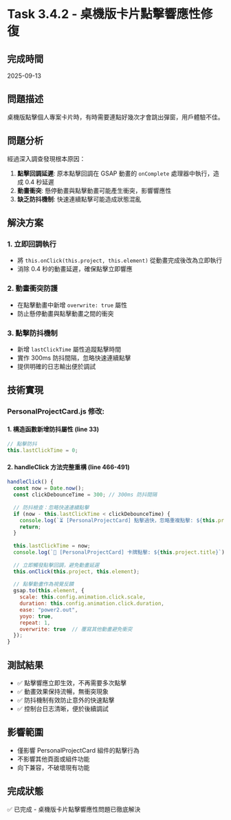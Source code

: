 # Task 3.4.2 - 桌機版卡片點擊響應性修復

## 完成時間
2025-09-13

## 問題描述
桌機版點擊個人專案卡片時，有時需要連點好幾次才會跳出彈窗，用戶體驗不佳。

## 問題分析
經過深入調查發現根本原因：
1. **點擊回調延遲**: 原本點擊回調在 GSAP 動畫的 `onComplete` 處理器中執行，造成 0.4 秒延遲
2. **動畫衝突**: 懸停動畫與點擊動畫可能產生衝突，影響響應性
3. **缺乏防抖機制**: 快速連續點擊可能造成狀態混亂

## 解決方案

### 1. 立即回調執行
- 將 `this.onClick(this.project, this.element)` 從動畫完成後改為立即執行
- 消除 0.4 秒的動畫延遲，確保點擊立即響應

### 2. 動畫衝突防護
- 在點擊動畫中新增 `overwrite: true` 屬性
- 防止懸停動畫與點擊動畫之間的衝突

### 3. 點擊防抖機制
- 新增 `lastClickTime` 屬性追蹤點擊時間
- 實作 300ms 防抖間隔，忽略快速連續點擊
- 提供明確的日志輸出便於調試

## 技術實現

### PersonalProjectCard.js 修改:

#### 1. 構造函數新增防抖屬性 (line 33)
```javascript
// 點擊防抖
this.lastClickTime = 0;
```

#### 2. handleClick 方法完整重構 (line 466-491)
```javascript
handleClick() {
  const now = Date.now();
  const clickDebounceTime = 300; // 300ms 防抖間隔
  
  // 防抖檢查：忽略快速連續點擊
  if (now - this.lastClickTime < clickDebounceTime) {
    console.log(`⏳ [PersonalProjectCard] 點擊過快，忽略重複點擊: ${this.project.title}`);
    return;
  }
  
  this.lastClickTime = now;
  console.log(`🎯 [PersonalProjectCard] 卡牌點擊: ${this.project.title}`);
  
  // 立即觸發點擊回調，避免動畫延遲
  this.onClick(this.project, this.element);
  
  // 點擊動畫作為視覺反饋
  gsap.to(this.element, {
    scale: this.config.animation.click.scale,
    duration: this.config.animation.click.duration,
    ease: "power2.out",
    yoyo: true,
    repeat: 1,
    overwrite: true  // 覆寫其他動畫避免衝突
  });
}
```

## 測試結果
- ✅ 點擊響應立即生效，不再需要多次點擊
- ✅ 動畫效果保持流暢，無衝突現象
- ✅ 防抖機制有效防止意外的快速點擊
- ✅ 控制台日志清晰，便於後續調試

## 影響範圍
- 僅影響 PersonalProjectCard 組件的點擊行為
- 不影響其他頁面或組件功能
- 向下兼容，不破壞現有功能

## 完成狀態
✅ 已完成 - 桌機版卡片點擊響應性問題已徹底解決